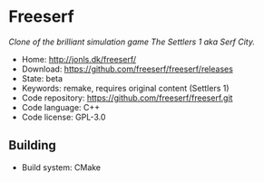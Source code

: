 # Freeserf

_Clone of the brilliant simulation game The Settlers 1 aka Serf City._

- Home: http://jonls.dk/freeserf/
- Download: https://github.com/freeserf/freeserf/releases
- State: beta
- Keywords: remake, requires original content (Settlers 1)
- Code repository: https://github.com/freeserf/freeserf.git
- Code language: C++
- Code license: GPL-3.0

## Building

- Build system: CMake
